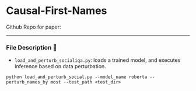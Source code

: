 # Causal-First-Names
Github Repo for paper: 

-------
### File Description 📃
- `load_and_perturb_socialiqa.py`: loads a trained model, and executes inference based on data perturbation. 

```
python load_and_perturb_social.py --model_name roberta --perturb_names_by most --test_path <test_dir>
```
